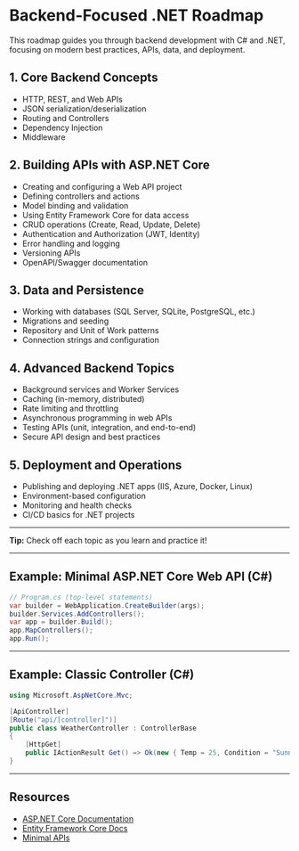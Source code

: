 # Backend-Focused .NET Roadmap

This roadmap guides you through backend development with C# and .NET, focusing on modern best practices, APIs, data, and deployment.

## 1. Core Backend Concepts

- HTTP, REST, and Web APIs
- JSON serialization/deserialization
- Routing and Controllers
- Dependency Injection
- Middleware

## 2. Building APIs with ASP.NET Core

- Creating and configuring a Web API project
- Defining controllers and actions
- Model binding and validation
- Using Entity Framework Core for data access
- CRUD operations (Create, Read, Update, Delete)
- Authentication and Authorization (JWT, Identity)
- Error handling and logging
- Versioning APIs
- OpenAPI/Swagger documentation

## 3. Data and Persistence

- Working with databases (SQL Server, SQLite, PostgreSQL, etc.)
- Migrations and seeding
- Repository and Unit of Work patterns
- Connection strings and configuration

## 4. Advanced Backend Topics

- Background services and Worker Services
- Caching (in-memory, distributed)
- Rate limiting and throttling
- Asynchronous programming in web APIs
- Testing APIs (unit, integration, and end-to-end)
- Secure API design and best practices

## 5. Deployment and Operations

- Publishing and deploying .NET apps (IIS, Azure, Docker, Linux)
- Environment-based configuration
- Monitoring and health checks
- CI/CD basics for .NET projects

---

**Tip:** Check off each topic as you learn and practice it!

---

## Example: Minimal ASP.NET Core Web API (C#)

```csharp
// Program.cs (top-level statements)
var builder = WebApplication.CreateBuilder(args);
builder.Services.AddControllers();
var app = builder.Build();
app.MapControllers();
app.Run();
```

---

## Example: Classic Controller (C#)

```csharp
using Microsoft.AspNetCore.Mvc;

[ApiController]
[Route("api/[controller]")]
public class WeatherController : ControllerBase
{
    [HttpGet]
    public IActionResult Get() => Ok(new { Temp = 25, Condition = "Sunny" });
}
```

---

## Resources

- [ASP.NET Core Documentation](https://learn.microsoft.com/en-us/aspnet/core/)
- [Entity Framework Core Docs](https://learn.microsoft.com/en-us/ef/core/)
- [Minimal APIs](https://learn.microsoft.com/en-us/aspnet/core/fundamentals/minimal-apis)
